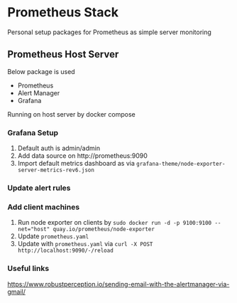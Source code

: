 # Prometheus Stack
Personal setup packages for Prometheus as simple server monitoring


## Prometheus Host Server
Below package is used

- Prometheus
- Alert Manager
- Grafana

Running on host server by docker compose

### Grafana Setup
1. Default auth is admin/admin
2. Add data source on http://prometheus:9090
3. Import default metrics dashboard as via `grafana-theme/node-exporter-server-metrics-rev6.json` 

### Update alert rules


### Add client machines
1. Run node exporter on clients by
    `sudo docker run -d -p 9100:9100 --net="host" quay.io/prometheus/node-exporter`
2. Update `prometheus.yaml`
3. Update with `prometheus.yaml` via `curl -X POST http://localhost:9090/-/reload`

### Useful links
https://www.robustperception.io/sending-email-with-the-alertmanager-via-gmail/